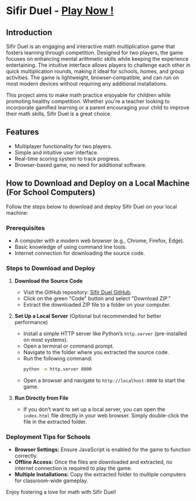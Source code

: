 # Sifir Duel - [Play Now !](https://mmarifmz.github.io/sifir_duel/)

## Introduction
Sifir Duel is an engaging and interactive math multiplication game that fosters learning through competition. Designed for two players, the game focuses on enhancing mental arithmetic skills while keeping the experience entertaining. The intuitive interface allows players to challenge each other in quick multiplication rounds, making it ideal for schools, homes, and group activities. The game is lightweight, browser-compatible, and can run on most modern devices without requiring any additional installations.

This project aims to make math practice enjoyable for children while promoting healthy competition. Whether you're a teacher looking to incorporate gamified learning or a parent encouraging your child to improve their math skills, Sifir Duel is a great choice.

## Features
- Multiplayer functionality for two players.
- Simple and intuitive user interface.
- Real-time scoring system to track progress.
- Browser-based game, no need for additional software.

## How to Download and Deploy on a Local Machine (For School Computers)

Follow the steps below to download and deploy Sifir Duel on your local machine:

### Prerequisites
- A computer with a modern web browser (e.g., Chrome, Firefox, Edge).
- Basic knowledge of using command line tools.
- Internet connection for downloading the source code.

### Steps to Download and Deploy

1. **Download the Source Code**
   - Visit the GitHub repository: [Sifir Duel GitHub](https://github.com/mmarifmz/sifir_duel).
   - Click on the green "Code" button and select "Download ZIP."
   - Extract the downloaded ZIP file to a folder on your computer.

2. **Set Up a Local Server** (Optional but recommended for better performance)
   - Install a simple HTTP server like Python’s `http.server` (pre-installed on most systems).
   - Open a terminal or command prompt.
   - Navigate to the folder where you extracted the source code.
   - Run the following command:
     ```bash
     python -m http.server 8000
     ```
   - Open a browser and navigate to `http://localhost:8000` to start the game.

3. **Run Directly from File**
   - If you don’t want to set up a local server, you can open the `index.html` file directly in your web browser. Simply double-click the file in the extracted folder.

### Deployment Tips for Schools
- **Browser Settings:** Ensure JavaScript is enabled for the game to function correctly.
- **Offline Access:** Once the files are downloaded and extracted, no internet connection is required to play the game.
- **Multiple Installations:** Copy the extracted folder to multiple computers for classroom-wide gameplay.

Enjoy fostering a love for math with Sifir Duel!

